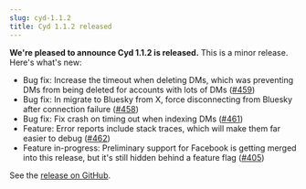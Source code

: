 ```yaml
---
slug: cyd-1.1.2
title: Cyd 1.1.2 released
---
```


**We're pleased to announce Cyd 1.1.2 is released.** This is a minor release. Here's what's new:

- Bug fix: Increase the timeout when deleting DMs, which was preventing DMs from being deleted for accounts with lots of DMs ([#459](https://github.com/lockdown-systems/cyd/pull/459))
- Bug fix: In migrate to Bluesky from X, force disconnecting from Bluesky after connection failure ([#458](https://github.com/lockdown-systems/cyd/pull/458))
- Bug fix: Fix crash on timing out when indexing DMs ([#461](https://github.com/lockdown-systems/cyd/pull/461))
- Feature: Error reports include stack traces, which will make them far easier to debug ([#462](https://github.com/lockdown-systems/cyd/pull/462))
- Feature in-progress: Preliminary support for Facebook is getting merged into this release, but it's still hidden behind a feature flag ([#405](https://github.com/lockdown-systems/cyd/pull/405))

See the [release on GitHub](https://github.com/lockdown-systems/cyd/releases/tag/v1.1.2).